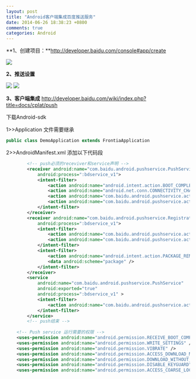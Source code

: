 ```yaml
---
layout: post
title: "Android客户端集成百度推送服务"
date: 2014-06-26 18:38:23 +0800
comments: true
categories: Android
---
```


**1、创建项目：**http://developer.baidu.com/console#app/create

<img src="{{ root_url }}/images/blog-img/android-integrate-baidu-push-1.png" /><!-- more -->

**2、推送设置**

<img src="{{ root_url }}/images/blog-img/android-integrate-baidu-push-2.png" />

<img src="{{ root_url }}/images/blog-img/android-integrate-baidu-push-3.png" />

**3、客户端集成**
http://developer.baidu.com/wiki/index.php?title=docs/cplat/push

下载Android-sdk

1>>Application 文件需要继承
```java 
public class DemoApplication extends FrontiaApplication 
```
2>>AndroidManifest.xml 添加以下代码段
```xml 
        <!-- push必须的receviver和service声明 -->
        <receiver android:name="com.baidu.android.pushservice.PushServiceReceiver"
            android:process=":bdservice_v1">
            <intent-filter>
                <action android:name="android.intent.action.BOOT_COMPLETED" />
                <action android:name="android.net.conn.CONNECTIVITY_CHANGE" />
                <action android:name="com.baidu.android.pushservice.action.notification.SHOW" />
                <action android:name="com.baidu.android.pushservice.action.media.CLICK" />
            </intent-filter>
        </receiver>
        <receiver android:name="com.baidu.android.pushservice.RegistrationReceiver"
            android:process=":bdservice_v1">
            <intent-filter>
                <action android:name="com.baidu.android.pushservice.action.METHOD" />
                <action android:name="com.baidu.android.pushservice.action.BIND_SYNC" />
            </intent-filter>
            <intent-filter>
                <action android:name="android.intent.action.PACKAGE_REMOVED"/>
                <data android:scheme="package" />
            </intent-filter>
        </receiver>
        <service
            android:name="com.baidu.android.pushservice.PushService"
            android:exported="true"
            android:process=":bdservice_v1" >
            <intent-filter>
                <action android:name="com.baidu.android.pushservice.action.PUSH_SERVICE" />
            </intent-filter>
        </service>
        <!-- push结束 -->
       
    <!-- Push service 运行需要的权限 -->
    <uses-permission android:name="android.permission.RECEIVE_BOOT_COMPLETED" />
    <uses-permission android:name="android.permission.WRITE_SETTINGS" />
    <uses-permission android:name="android.permission.VIBRATE" />
    <uses-permission android:name="android.permission.ACCESS_DOWNLOAD_MANAGER" />
    <uses-permission android:name="android.permission.DOWNLOAD_WITHOUT_NOTIFICATION" />
    <uses-permission android:name="android.permission.DISABLE_KEYGUARD" />
    <uses-permission android:name="android.permission.ACCESS_COARSE_LOCATION" />
```